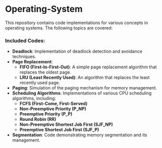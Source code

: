 # Operating-System
This repository contains code implementations for various concepts in operating systems. The following topics are covered:

### Included Codes:
- **Deadlock**: Implementation of deadlock detection and avoidance techniques.
- **Page Replacement**: 
  - **FIFO (First-In-First-Out)**: A simple page replacement algorithm that replaces the oldest page.
  - **LRU (Least Recently Used)**: An algorithm that replaces the least recently used page.
- **Paging**: Simulation of the paging mechanism for memory management.
- **Scheduling Algorithms**: Implementations of various CPU scheduling algorithms, including:
  - **FCFS (First-Come, First-Served)**
  - **Non-Preemptive Priority (P_NP)**
  - **Preemptive Priority (P_P)**
  - **Round Robin (RR)**
  - **Non-Preemptive Shortest Job First (SJF_NP)**
  - **Preemptive Shortest Job First (SJF_P)**
- **Segmentation**: Code demonstrating memory segmentation and its management.


